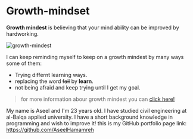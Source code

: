# Growth-mindset
**Growth mindest** is believing that your mind ability can be improved by hardworking.

![growth-mindest](https://storage.googleapis.com/proudcity/elgl/uploads/2020/08/growth-mindset-brain.png)

I can keep reminding myself to keep on a growth mindest by many ways some of them:
* Trying differnt learning ways.
* replacing the word ~~fail~~ by **learn**.
* not being afraid and keep trying until I get my goal.

> for more information abour growth mindest you can [click here!](https://www.atlassian.com/blog/inside-atlassian/growth-mindset)

My name is Aseel and I'm 23 years old. I have studied civil engineering at al-Balqa applied university. I have a short background knowledge in programming and wish to improve it!
this is my GitHub portfolio page link: https://github.com/AseelHamamreh
